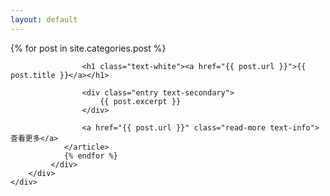 ```yaml
---
layout: default
---
```

<div class="card custom-border text-white bg-transparent">
    <div class="container_background blur"></div>
    <div class="card-body">
        <div class="container">
            <div class="posts">
                {% for post in site.categories.post %}
                <article class="post">

                    <h1 class="text-white"><a href="{{ post.url }}">{{ post.title }}</a></h1>

                    <div class="entry text-secondary">
                        {{ post.excerpt }}
                    </div>

                    <a href="{{ post.url }}" class="read-more text-info">查看更多</a>
                </article>
                {% endfor %}
             </div>
        </div>
    </div>
</div>